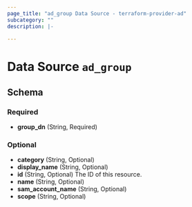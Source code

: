 ```yaml
---
page_title: "ad_group Data Source - terraform-provider-ad"
subcategory: ""
description: |-
  
---
```


# Data Source `ad_group`





## Schema

### Required

- **group_dn** (String, Required)

### Optional

- **category** (String, Optional)
- **display_name** (String, Optional)
- **id** (String, Optional) The ID of this resource.
- **name** (String, Optional)
- **sam_account_name** (String, Optional)
- **scope** (String, Optional)


